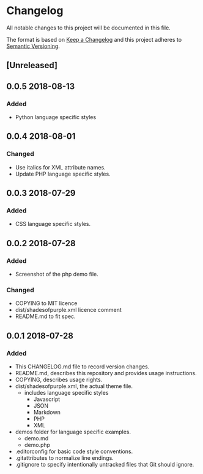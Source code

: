 # Changelog

All notable changes to this project will be documented in this file.

The format is based on [Keep a Changelog](http://keepachangelog.com/en/1.0.0/)
and this project adheres to [Semantic Versioning](http://semver.org/spec/v2.0.0.html).

## [Unreleased]

## 0.0.5 2018-08-13

### Added

- Python language specific styles

## 0.0.4 2018-08-01

### Changed

- Use italics for XML attribute names.
- Update PHP language specific styles.

## 0.0.3 2018-07-29

### Added

- CSS language specific styles.

## 0.0.2 2018-07-28

### Added

- Screenshot of the php demo file.

### Changed

- COPYING to MIT licence
- dist/shadesofpurple.xml licence comment
- README.md to fit spec.

## 0.0.1 2018-07-28

### Added

- This CHANGELOG.md file to record version changes.
- README.md, describes this repository and provides usage instructions.
- COPYING, describes usage rights.
- dist/shadesofpurple.xml, the actual theme file.
  - includes language specific styles
    - Javascript
    - JSON
    - Markdown
    - PHP
    - XML
- demos folder for language specific examples.
  - demo.md
  - demo.php
- .editorconfig for basic code style conventions.
- .gitattributes to normalize line endings.
- .gitignore to specify intentionally untracked files that Git should ignore.
